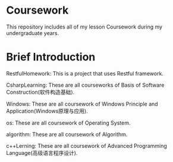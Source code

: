 # Coursework
This repository includes all of my lesson Coursework during my undergraduate years.


# Brief Introduction
RestfulHomework:
This is a project that uses Restful framework.

CsharpLearning:
These are all courseworks of Basis of Software Construction(软件构造基础).

Windows:
These are all coursework of Windows Principle and Application(Windows原理与应用).

os:
These are all coursework of Operating System.

algorithm:
These are all coursework of Algorithm.

c++Lerning:
These are all coursework of Advanced Programming Language(高级语言程序设计).
